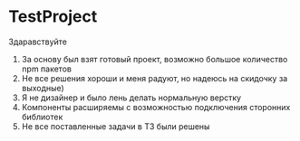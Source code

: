 # TestProject
Здаравствуйте 
1. За основу был взят готовый проект, возможно большое количество npm пакетов
2. Не все решения хороши и меня радуют, но надеюсь на скидочку за выходные)
3. Я не дизайнер и было лень делать нормальную верстку
4. Компоненты расширяемы с возможностью подключения сторонних библиотек
5. Не все поставленные задачи в ТЗ были решены 
